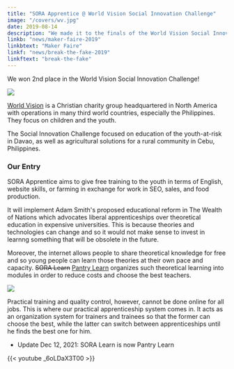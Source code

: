 ```yaml
---
title: "SORA Apprentice @ World Vision Social Innovation Challenge"
image: "/covers/wv.jpg"
date: 2019-08-14
description: "We made it to the finals of the World Vision Social Innovation Challenge with our Apprentice app"
linkb: "news/maker-faire-2019"
linkbtext: "Maker Faire"
linkf: "news/break-the-fake-2019"
linkftext: "break-the-fake"
---
```


We won 2nd place in the World Vision Social Innovation Challenge!

![](https://sorasystem.sirv.com/logos/wvlogo.png)

[World Vision](https://www.worldvision.org.ph) is a Christian charity group headquartered in North America with operations in many third world countries, especially the Philippines. They focus on children and the youth.

The Social Innovation Challenge focused on education of the youth-at-risk in Davao, as well as agricultural solutions for a rural community in Cebu, Philippines.

### Our Entry 

SORA Apprentice aims to give free training to the youth in terms of English, website skills, or farming in exchange for work in SEO, sales, and food production. 

It will implement Adam Smith's proposed educational reform in The Wealth of Nations which advocates liberal apprenticeships over theoretical education in expensive universities. This is because theories and technologies can change and so it would not make sense to invest in learnng something that will be obsolete in the future. 

Moreover, the internet allows people to share theoretical knowledge for free and so young people can learn those theories at their own pace and capacity. ~~SORA Learn~~ [Pantry Learn](/learn) organizes such theoretical learning into modules in order to reduce costs and choose the best teachers. 

![](https://sorasystem.sirv.com/og/learn.jpg)

Practical training and quality control, however, cannot be done online for all jobs. This is where our practical apprenticeship system comes in. It acts as an organization system for trainers and trainees so that the former can choose the best, while the latter can switch between apprenticeships until he finds the best one for him.  


- Update Dec 12, 2021: SORA Learn is now Pantry Learn

{{< youtube _6oLDaX3T00 >}}